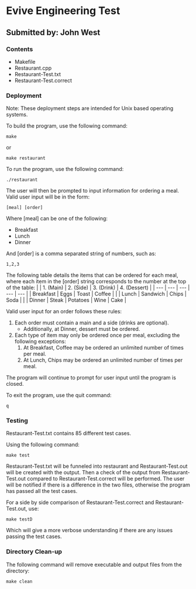 # Evive Engineering Test

## Submitted by: John West

### Contents

- Makefile
- Restaurant.cpp
- Restaurant-Test.txt
- Restaurant-Test.correct

### Deployment

Note: These deployment steps are intended for Unix based operating systems.

To build the program, use the following command:
```
make
```
or
```
make restaurant
```

To run the program, use the following command:
```
./restaurant
```
The user will then be prompted to input information for ordering a meal.
Valid user input will be in the form:
```
[meal] [order]
```
Where \[meal\] can be one of the following:

- Breakfast
- Lunch
- Dinner

And \[order\] is a comma separated string of numbers, such as:
```
1,2,3
```

The following table details the items that can be ordered for each meal, where each item in the \[order\] string corresponds to the number at the top of the table:
| 			| 1. \(Main\)	| 2. \(Side\)	| 3. \(Drink\)	| 4. \(Dessert\) 	|
| ---		| --- 			| --- 			| --- 			| --- 				|
| Breakfast | Eggs 			| Toast 		| Coffee 		| 					|
| Lunch		| Sandwich 		| Chips 		| Soda 			| 					|
| Dinner	| Steak 		| Potatoes 		| Wine 			| Cake 				| 

Valid user input for an order follows these rules:
1. Each order must contain a main and a side \(drinks are optional\).
	- Additionally, at Dinner, dessert must be ordered.
2. Each type of item may only be ordered once per meal, excluding the following exceptions:
	1. At Breakfast, Coffee may be ordered an unlimited number of times per meal.
	2. At Lunch, Chips may be ordered an unlimited number of times per meal.

The program will continue to prompt for user input until the program is closed.

To exit the program, use the quit command:
```
q
```

### Testing

Restaurant-Test.txt contains 85 different test cases.

Using the following command:
```
make test
```
Restaurant-Test.txt will be funneled into restaurant and Restaurant-Test.out will be created with the output.
Then a check of the output from Restaurant-Test.out compared to Restaurant-Test.correct will be performed.
The user will be notified if there is a difference in the two files, otherwise the program has passed all the test cases.

For a side by side comparison of Restaurant-Test.correct and Restaurant-Test.out, use:
```
make testD
```
Which will give a more verbose understanding if there are any issues passing the test cases.

### Directory Clean-up

The following command will remove executable and output files from the directory:
```
make clean
```
